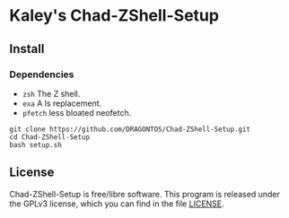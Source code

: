 # Kaley's Chad-ZShell-Setup

## Install

### Dependencies

- `zsh` The Z shell.
- `exa` A ls replacement.
- `pfetch` less bloated neofetch.

```
git clone https://github.com/DRAGONTOS/Chad-ZShell-Setup.git
cd Chad-ZShell-Setup
bash setup.sh
```

## License

Chad-ZShell-Setup is free/libre software. This program is released under the GPLv3
license, which you can find in the file [LICENSE](LICENSE).
